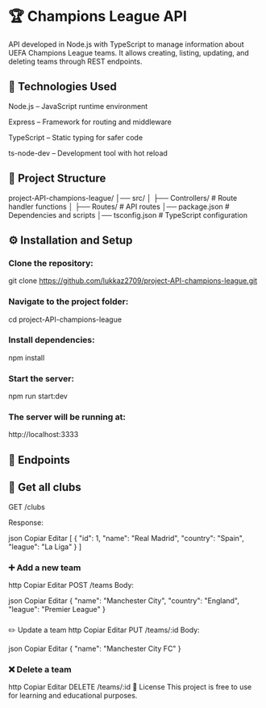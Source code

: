 # 🏆 Champions League API
API developed in Node.js with TypeScript to manage information about UEFA Champions League teams. It allows creating, listing, updating, and deleting teams through REST endpoints.

## 🚀 Technologies Used
Node.js – JavaScript runtime environment

Express – Framework for routing and middleware

TypeScript – Static typing for safer code

ts-node-dev – Development tool with hot reload

## 📂 Project Structure
project-API-champions-league/
│── src/
│   ├── Controllers/     # Route handler functions
│   ├── Routes/          # API routes
│── package.json         # Dependencies and scripts
│── tsconfig.json        # TypeScript configuration

## ⚙️ Installation and Setup
### Clone the repository:
git clone https://github.com/lukkaz2709/project-API-champions-league.git

### Navigate to the project folder:
cd project-API-champions-league

### Install dependencies:
npm install

### Start the server:
npm run start:dev

### The server will be running at:
http://localhost:3333

## 🔑 Endpoints
## 📌 Get all clubs

GET /clubs

Response:

json
Copiar
Editar
[
  {
    "id": 1,
    "name": "Real Madrid",
    "country": "Spain",
    "league": "La Liga"
  }
]

### ➕ Add a new team
http
Copiar
Editar
POST /teams
Body:

json
Copiar
Editar
{
  "name": "Manchester City",
  "country": "England",
  "league": "Premier League"
}
### 
✏️ Update a team
http
Copiar
Editar
PUT /teams/:id
Body:

json
Copiar
Editar
{
  "name": "Manchester City FC"
}

### ❌ Delete a team
http
Copiar
Editar
DELETE /teams/:id
📜 License
This project is free to use for learning and educational purposes.


